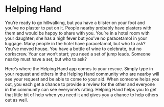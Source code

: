 # Helping Hand

You’re ready to go hillwalking, but you have a blister on your foot and you’ve no plaster to put on it. People nearby probably have plasters with them and would be happy to share with you. You’re in a hotel room with your daughter; she has a high fever but you’ve no paracetamol in your luggage. Many people in the hotel have paracetamol, but who to ask? You’ve moved house. You have a bottle of wine to celebrate, but no corkscrew. Your car won’t start; you need a set of jump leads. Someone nearby must have a set, but who to ask? 


Here’s where the Helping Hand app comes to your rescue. Simply type in your request and others in the Helping Hand community who are nearby will see your request and be able to come to your aid. When someone helps you out, you each get a chance to provide a review for the other and everyone in the community can see everyone’s rating. Helping Hand helps you to get that little bit of help when you need it and gives you a chance to help others out as well. 
